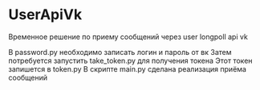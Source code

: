 # UserApiVk
Временное решение по приему сообщений через user longpoll api vk

В password.py необходимо записать логин и пароль от вк
Затем потребуется запустить take_token.py для получения токена
Этот токен запишется в token.py
В скрипте main.py сделана реализация приёма сообщений 

